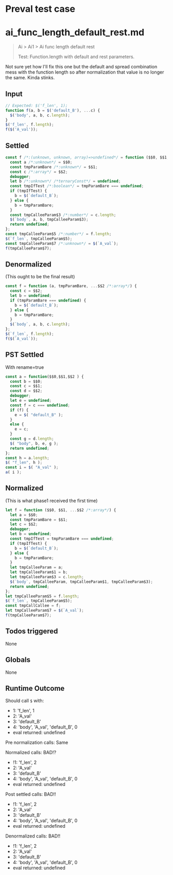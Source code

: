 # Preval test case

# ai_func_length_default_rest.md

> Ai > Ai1 > Ai func length default rest
>
> Test: Function.length with default and rest parameters.

Not sure yet how I'll fix this one but the default and spread combination mess with the function length so after
normalization that value is no longer the same. Kinda stinks.

## Input

`````js filename=intro
// Expected: $('f_len', 1);
function f(a, b = $('default_B'), ...c) {
  $('body', a, b, c.length);
}
$('f_len', f.length);
f($('A_val'));
`````


## Settled


`````js filename=intro
const f /*:(unknown, unknown, array)=>undefined*/ = function ($$0, $$1, ...$$2 /*:array*/) {
  const a /*:unknown*/ = $$0;
  const tmpParamBare /*:unknown*/ = $$1;
  const c /*:array*/ = $$2;
  debugger;
  let b /*:unknown*/ /*ternaryConst*/ = undefined;
  const tmpIfTest /*:boolean*/ = tmpParamBare === undefined;
  if (tmpIfTest) {
    b = $(`default_B`);
  } else {
    b = tmpParamBare;
  }
  const tmpCalleeParam$3 /*:number*/ = c.length;
  $(`body`, a, b, tmpCalleeParam$3);
  return undefined;
};
const tmpCalleeParam$5 /*:number*/ = f.length;
$(`f_len`, tmpCalleeParam$5);
const tmpCalleeParam$7 /*:unknown*/ = $(`A_val`);
f(tmpCalleeParam$7);
`````


## Denormalized
(This ought to be the final result)

`````js filename=intro
const f = function (a, tmpParamBare, ...$$2 /*:array*/) {
  const c = $$2;
  let b = undefined;
  if (tmpParamBare === undefined) {
    b = $(`default_B`);
  } else {
    b = tmpParamBare;
  }
  $(`body`, a, b, c.length);
};
$(`f_len`, f.length);
f($(`A_val`));
`````


## PST Settled
With rename=true

`````js filename=intro
const a = function($$0,$$1,$$2 ) {
  const b = $$0;
  const c = $$1;
  const d = $$2;
  debugger;
  let e = undefined;
  const f = c === undefined;
  if (f) {
    e = $( "default_B" );
  }
  else {
    e = c;
  }
  const g = d.length;
  $( "body", b, e, g );
  return undefined;
};
const h = a.length;
$( "f_len", h );
const i = $( "A_val" );
a( i );
`````


## Normalized
(This is what phase1 received the first time)

`````js filename=intro
let f = function ($$0, $$1, ...$$2 /*:array*/) {
  let a = $$0;
  const tmpParamBare = $$1;
  let c = $$2;
  debugger;
  let b = undefined;
  const tmpIfTest = tmpParamBare === undefined;
  if (tmpIfTest) {
    b = $(`default_B`);
  } else {
    b = tmpParamBare;
  }
  let tmpCalleeParam = a;
  let tmpCalleeParam$1 = b;
  let tmpCalleeParam$3 = c.length;
  $(`body`, tmpCalleeParam, tmpCalleeParam$1, tmpCalleeParam$3);
  return undefined;
};
let tmpCalleeParam$5 = f.length;
$(`f_len`, tmpCalleeParam$5);
const tmpCallCallee = f;
let tmpCalleeParam$7 = $(`A_val`);
f(tmpCalleeParam$7);
`````


## Todos triggered


None


## Globals


None


## Runtime Outcome


Should call `$` with:
 - 1: 'f_len', 1
 - 2: 'A_val'
 - 3: 'default_B'
 - 4: 'body', 'A_val', 'default_B', 0
 - eval returned: undefined

Pre normalization calls: Same

Normalized calls: BAD!?
 - !1: 'f_len', 2
 -  2: 'A_val'
 -  3: 'default_B'
 -  4: 'body', 'A_val', 'default_B', 0
 -  eval returned: undefined

Post settled calls: BAD!!
 - !1: 'f_len', 2
 -  2: 'A_val'
 -  3: 'default_B'
 -  4: 'body', 'A_val', 'default_B', 0
 -  eval returned: undefined

Denormalized calls: BAD!!
 - !1: 'f_len', 2
 -  2: 'A_val'
 -  3: 'default_B'
 -  4: 'body', 'A_val', 'default_B', 0
 -  eval returned: undefined
